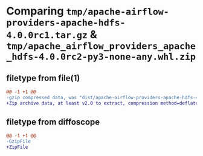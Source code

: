 # Comparing `tmp/apache-airflow-providers-apache-hdfs-4.0.0rc1.tar.gz` & `tmp/apache_airflow_providers_apache_hdfs-4.0.0rc2-py3-none-any.whl.zip`

## filetype from file(1)

```diff
@@ -1 +1 @@
-gzip compressed data, was "dist/apache-airflow-providers-apache-hdfs-4.0.0rc1.tar", last modified: Tue May 16 15:53:02 2023, max compression
+Zip archive data, at least v2.0 to extract, compression method=deflate
```

## filetype from diffoscope

```diff
@@ -1 +1 @@
-GzipFile
+ZipFile
```

